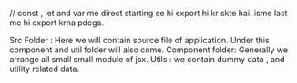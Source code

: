 <!-- Es sbke extension ko js or jsx dono me se koi v de skte hai. -->
// const , let and var me direct starting se hi export hi kr skte hai. isme last me hi export krna pdega.
<!-- Ek folder or module me sirf ek hi export default ho skte hai, and if needed then we can export multiple result using export keyword. -->


Src Folder : Here we will contain source file of application. Under this component and util folder will also come.
Component folder: Generally we arrange all small small module of jsx.
Utils : we contain dummy data , and utility related data.